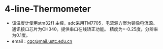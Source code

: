 # 4-line-Thermometer
  * 该温度计使用stm32f1 主控，adc采用TM7705，电流源方案为镜像电流源。通讯接口芯片为CH340，提供串口在线矫正功能。 精度为+-0.25度，分辨率为0.1度。
  * email：cgc@mail.ustc.edu.cn
